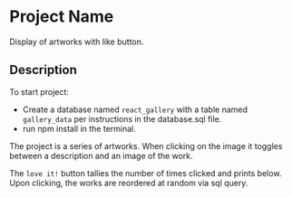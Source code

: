 # Project Name

Display of artworks with like button.

## Description

To start project:
- Create a database named `react_gallery` with a table named `gallery_data` per instructions in the database.sql file.
- run npm install in the terminal.

The project is a series of artworks. When clicking on the image it toggles between a description and an image of the work.

The `love it!` button tallies the number of times clicked and prints below. Upon clicking, the works are reordered at random via sql query.
